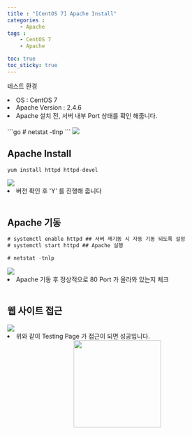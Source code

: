 ```yaml
---
title : "[CentOS 7] Apache Install"
categories : 
    - Apache
tags :
    - CentOS 7
    - Apache

toc: true
toc_sticky: true
---
```



테스트 환경<br>
<li>OS : CentOS 7</li>
<li>Apache Version : 2.4.6</li>
<li>Apache 설치 전, 서버 내부 Port 상태를 확인 해줍니다.</li><br>
```go
# netstat -tlnp
```
<img src="https://github.com/hyundo0630/hyundo0630.github.io/blob/main/images/Apache%20Install/CentOS7%20netstat.png?raw=true">

## Apache Install
```go
yum install httpd httpd-devel
```
<img src="https://github.com/hyundo0630/hyundo0630.github.io/blob/main/images/Apache%20Install/CentOS7%20Install%20%EB%B2%84%EC%A0%84%20%EC%B2%B4%ED%81%AC.png?raw=true">
<br>
<li>버전 확인 후 'Y' 를 진행해 줍니다</li>
<br>

## Apache 기동
```go
# systemctl enable httpd ## 서버 재기동 시 자동 기동 되도록 설정
# systemctl start httpd ## Apache 실행
```

```go
# netstat -tnlp
```
<img src="https://github.com/hyundo0630/hyundo0630.github.io/blob/main/images/Apache%20Install/CentOS7%2080%20Port.png?raw=true">
<li>Apache 기동 후 정상적으로 80 Port 가 올라와 있는지 체크</li>
<br>

## 웹 사이트 접근
<img src="https://github.com/hyundo0630/hyundo0630.github.io/blob/main/images/Apache%20Install/apache%20test%20page.png?raw=true">
<li> 위와 같이 Testing Page 가 접근이 되면 성공입니다.</li>
<div style="text-align:center;">
<img src="https://github.com/hyundo0630/hyundo0630.github.io/blob/main/images/%EA%B0%90%EC%82%AC%ED%95%A9%EB%8B%88%EB%8B%A4.gif?raw=true" width="200" height="200">
</div>